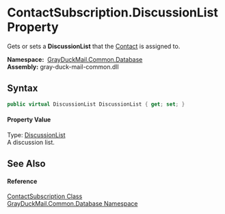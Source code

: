 ContactSubscription.DiscussionList Property
===========================================
Gets or sets a **DiscussionList** that the [Contact][1] is assigned to.

  **Namespace:**  [GrayDuckMail.Common.Database][2]  
  **Assembly:** gray-duck-mail-common.dll

Syntax
------

```csharp
public virtual DiscussionList DiscussionList { get; set; }
```

#### Property Value
Type: [DiscussionList][3]  
 A discussion list. 

See Also
--------

#### Reference
[ContactSubscription Class][4]  
[GrayDuckMail.Common.Database Namespace][2]  

[1]: Contact.md
[2]: ../README.md
[3]: ../DiscussionList/README.md
[4]: README.md